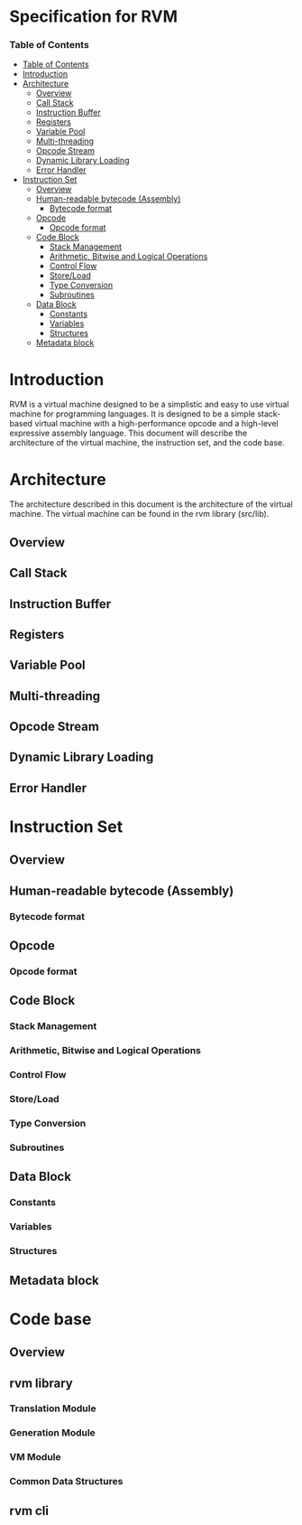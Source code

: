 # Specification for RVM

### Table of Contents
- [Table of Contents](#table-of-contents)
- [Introduction](#introduction)
- [Architecture](#architecture)
  - [Overview](#overview)
  - [Call Stack](#call-stack)
  - [Instruction Buffer](#instruction-buffer)
  - [Registers](#registers)
  - [Variable Pool](#variable-pool)
  - [Multi-threading](#multi-threading)
  - [Opcode Stream](#opcode-stream)
  - [Dynamic Library Loading](#dynamic-library-loading)
  - [Error Handler](#error-handler)
- [Instruction Set](#instruction-set)
  - [Overview](#overview-1)
  - [Human-readable bytecode (Assembly)](#human-readable-bytecode-assembly)
    - [Bytecode format](#bytecode-format)
  - [Opcode](#opcode)
    - [Opcode format](#opcode-format)
  - [Code Block](#code-block)
    - [Stack Management](#stack-management)
    - [Arithmetic, Bitwise and Logical Operations](#arithmetic-bitwise-and-logical-operations)
    - [Control Flow](#control-flow)
    - [Store/Load](#storeload)
    - [Type Conversion](#type-conversion)
    - [Subroutines](#subroutines)
  - [Data Block](#data-block)
    - [Constants](#constants)
    - [Variables](#variables)
    - [Structures](#structures)
  - [Metadata block](#metadata-block)

# Introduction
RVM is a virtual machine designed to be a simplistic and easy to use virtual machine for programming languages. 
It is designed to be a simple stack-based virtual machine with a high-performance opcode and a high-level expressive assembly language.
This document will describe the architecture of the virtual machine, the instruction set, and the code base.

# Architecture
The architecture described in this document is the architecture of the virtual machine.
The virtual machine can be found in the rvm library (src/lib).

## Overview

## Call Stack

## Instruction Buffer

## Registers

## Variable Pool

## Multi-threading

## Opcode Stream

## Dynamic Library Loading

## Error Handler

# Instruction Set

## Overview

## Human-readable bytecode (Assembly)

### Bytecode format

## Opcode

### Opcode format

## Code Block

### Stack Management

### Arithmetic, Bitwise and Logical Operations

### Control Flow

### Store/Load

### Type Conversion

### Subroutines

## Data Block

### Constants

### Variables

### Structures

## Metadata block

# Code base

## Overview

## rvm library

### Translation Module

### Generation Module

### VM Module

### Common Data Structures

## rvm cli


